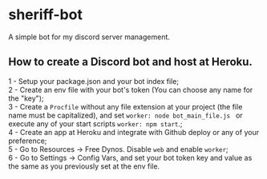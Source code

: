 # sheriff-bot
A simple bot for my discord server management.

## How to create a Discord bot and host at Heroku.

1 - Setup your package.json and your bot index file;  
2 - Create an env file with your bot's token (You can choose any name for the "key");  
3 - Create a `Procfile` without any file extension at your project (the file name must be capitalized), and set `worker: node bot_main_file.js ` or execute any of your start scripts `worker: npm start`.;  
4 - Create an app at Heroku and integrate with Github deploy or any of your preference;  
5 - Go to Resources -> Free Dynos. Disable `web` and enable `worker`;  
6 - Go to Settings -> Config Vars, and set your bot token key and value as the same as you previously set at the env file.  
